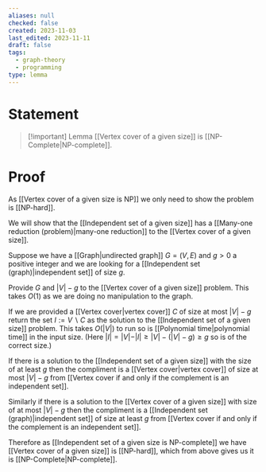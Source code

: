 ```yaml
---
aliases: null
checked: false
created: 2023-11-03
last_edited: 2023-11-11
draft: false
tags:
  - graph-theory
  - programming
type: lemma
---
```

# Statement

> [!important] Lemma
> [[Vertex cover of a given size]] is [[NP-Complete|NP-complete]].

# Proof

As [[Vertex cover of a given size is NP]] we only need to show the problem is [[NP-hard]].

We will show that the [[Independent set of a given size]] has a [[Many-one reduction (problem)|many-one reduction]] to the [[Vertex cover of a given size]].

Suppose we have a [[Graph|undirected graph]] $G = (V,E)$ and $g > 0$ a positive integer and we are looking for a [[Independent set (graph)|independent set]] of size $g$.

Provide $G$ and $\vert V \vert - g$ to the [[Vertex cover of a given size]] problem. This takes $O(1)$ as we are doing no manipulation to the graph.

If we are provided a [[Vertex cover|vertex cover]] $C$ of size at most $\vert V \vert - g$ return the set $I := V \backslash C$  as the solution to the [[Independent set of a given size]] problem. This takes $O(\vert V \vert)$ to run so is [[Polynomial time|polynomial time]] in the input size. (Here $\vert I \vert = \vert V \vert - \vert I \vert \geq \vert V \vert - (\vert V \vert - g) \geq g$ so is of the correct size.)

If there is a solution to the [[Independent set of a given size]] with the size of at least $g$ then the compliment is a [[Vertex cover|vertex cover]] of size at most $\vert V \vert - g$ from [[Vertex cover if and only if the complement is an independent set]].

Similarly if there is a solution to the [[Vertex cover of a given size]] with size of at most $\vert V \vert - g$ then the compliment is a [[Independent set (graph)|independent set]] of size at least $g$ from [[Vertex cover if and only if the complement is an independent set]].

Therefore as [[Independent set of a given size is NP-complete]] we have [[Vertex cover of a given size]] is [[NP-hard]], which from above gives us it is [[NP-Complete|NP-complete]].



